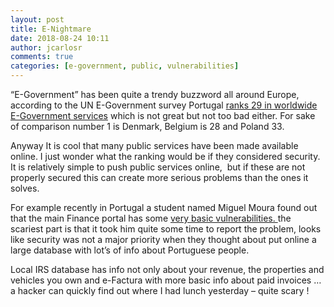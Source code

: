 ```yaml
---
layout: post
title: E-Nightmare
date: 2018-08-24 10:11
author: jcarlosr
comments: true
categories: [e-government, public, vulnerabilities]
---
```

“E-Government” has been quite a trendy buzzword all around Europe, according to the UN E-Government survey Portugal <a href="https://publicadministration.un.org/egovkb/en-us/Reports/UN-E-Government-Survey-2018">ranks 29 in worldwide E-Government services</a> which is not great but not too bad either. For sake of comparison number 1 is Denmark, Belgium is 28 and Poland 33.

Anyway It is cool that many public services have been made available online. I just wonder what the ranking would be if they considered security. It is relatively simple to push public services online,  but if these are not properly secured this can create more serious problems than the ones it solves.

For example recently in Portugal a student named Miguel Moura found out that the main Finance portal has some <a href="https://migueldemoura.com/posts/deeply-vulnerable-legacy-code-portuguese-government-finance-tax-portal/">very basic vulnerabilities. </a>the scariest part is that it took him quite some time to report the problem, looks like security was not a major priority when they thought about put online a large database with lot’s of info about Portuguese people.

Local IRS database has info not only about your revenue, the properties and vehicles you own and e-Factura with more basic info about paid invoices … a hacker can quickly find out where I had lunch yesterday – quite scary !
